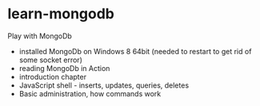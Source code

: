 learn-mongodb
=============

Play with MongoDb

* installed MongoDb on Windows 8 64bit (needed to restart to get rid of some socket error)
* reading MongoDb in Action
* introduction chapter
* JavaScript shell - inserts, updates, queries, deletes
* Basic administration, how commands work
